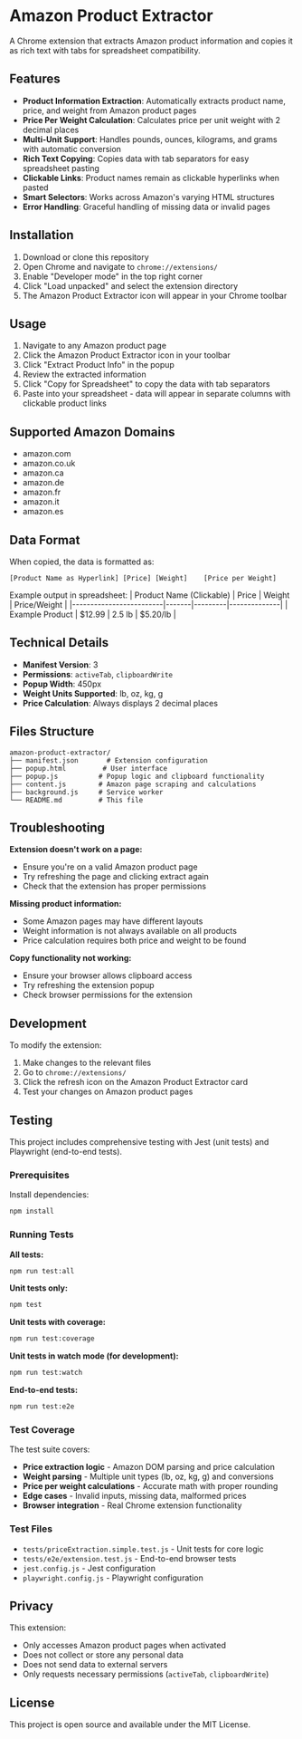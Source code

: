 # Amazon Product Extractor

A Chrome extension that extracts Amazon product information and copies it as rich text with tabs for spreadsheet compatibility.

## Features

- **Product Information Extraction**: Automatically extracts product name, price, and weight from Amazon product pages
- **Price Per Weight Calculation**: Calculates price per unit weight with 2 decimal places
- **Multi-Unit Support**: Handles pounds, ounces, kilograms, and grams with automatic conversion
- **Rich Text Copying**: Copies data with tab separators for easy spreadsheet pasting
- **Clickable Links**: Product names remain as clickable hyperlinks when pasted
- **Smart Selectors**: Works across Amazon's varying HTML structures
- **Error Handling**: Graceful handling of missing data or invalid pages

## Installation

1. Download or clone this repository
2. Open Chrome and navigate to `chrome://extensions/`
3. Enable "Developer mode" in the top right corner
4. Click "Load unpacked" and select the extension directory
5. The Amazon Product Extractor icon will appear in your Chrome toolbar

## Usage

1. Navigate to any Amazon product page
2. Click the Amazon Product Extractor icon in your toolbar
3. Click "Extract Product Info" in the popup
4. Review the extracted information
5. Click "Copy for Spreadsheet" to copy the data with tab separators
6. Paste into your spreadsheet - data will appear in separate columns with clickable product links

## Supported Amazon Domains

- amazon.com
- amazon.co.uk
- amazon.ca
- amazon.de
- amazon.fr
- amazon.it
- amazon.es

## Data Format

When copied, the data is formatted as:
```
[Product Name as Hyperlink]	[Price]	[Weight]	[Price per Weight]
```

Example output in spreadsheet:
| Product Name (Clickable) | Price | Weight | Price/Weight |
|-------------------------|-------|---------|--------------|
| Example Product | $12.99 | 2.5 lb | $5.20/lb |

## Technical Details

- **Manifest Version**: 3
- **Permissions**: `activeTab`, `clipboardWrite`
- **Popup Width**: 450px
- **Weight Units Supported**: lb, oz, kg, g
- **Price Calculation**: Always displays 2 decimal places

## Files Structure

```
amazon-product-extractor/
├── manifest.json       # Extension configuration
├── popup.html         # User interface
├── popup.js          # Popup logic and clipboard functionality
├── content.js        # Amazon page scraping and calculations
├── background.js     # Service worker
└── README.md         # This file
```

## Troubleshooting

**Extension doesn't work on a page:**
- Ensure you're on a valid Amazon product page
- Try refreshing the page and clicking extract again
- Check that the extension has proper permissions

**Missing product information:**
- Some Amazon pages may have different layouts
- Weight information is not always available on all products
- Price calculation requires both price and weight to be found

**Copy functionality not working:**
- Ensure your browser allows clipboard access
- Try refreshing the extension popup
- Check browser permissions for the extension

## Development

To modify the extension:

1. Make changes to the relevant files
2. Go to `chrome://extensions/`
3. Click the refresh icon on the Amazon Product Extractor card
4. Test your changes on Amazon product pages

## Testing

This project includes comprehensive testing with Jest (unit tests) and Playwright (end-to-end tests).

### Prerequisites

Install dependencies:
```bash
npm install
```

### Running Tests

**All tests:**
```bash
npm run test:all
```

**Unit tests only:**
```bash
npm test
```

**Unit tests with coverage:**
```bash
npm run test:coverage
```

**Unit tests in watch mode (for development):**
```bash
npm run test:watch
```

**End-to-end tests:**
```bash
npm run test:e2e
```

### Test Coverage

The test suite covers:
- **Price extraction logic** - Amazon DOM parsing and price calculation
- **Weight parsing** - Multiple unit types (lb, oz, kg, g) and conversions
- **Price per weight calculations** - Accurate math with proper rounding
- **Edge cases** - Invalid inputs, missing data, malformed prices
- **Browser integration** - Real Chrome extension functionality

### Test Files

- `tests/priceExtraction.simple.test.js` - Unit tests for core logic
- `tests/e2e/extension.test.js` - End-to-end browser tests
- `jest.config.js` - Jest configuration
- `playwright.config.js` - Playwright configuration

## Privacy

This extension:
- Only accesses Amazon product pages when activated
- Does not collect or store any personal data
- Does not send data to external servers
- Only requests necessary permissions (`activeTab`, `clipboardWrite`)

## License

This project is open source and available under the MIT License.